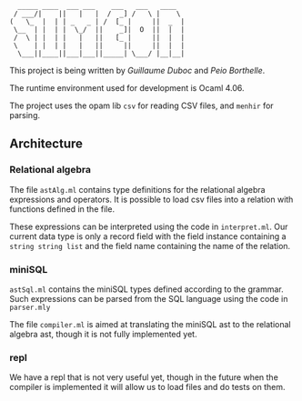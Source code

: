 ``` 
  _____ ____  ___ ___    ___   ___   ____  
 / ___/|    ||   |   |  /  _] /   \ |    \ 
(   \_  |  | | _   _ | /  [_ |     ||  _  |
 \__  | |  | |  \_/  ||    _]|  O  ||  |  |
 /  \ | |  | |   |   ||   [_ |     ||  |  |
 \    | |  | |   |   ||     ||     ||  |  |
  \___||____||___|___||_____| \___/ |__|__|
  ```
                                           

This project is being written by *Guillaume Duboc* and *Peio Borthelle*.

The runtime environment used for development is Ocaml 4.06.

The project uses the opam lib `csv` for reading CSV files, and `menhir` for parsing.

## Architecture

### Relational algebra

The file `astAlg.ml` contains type definitions for the relational algebra expressions and operators. It is possible to load csv files into a relation with functions defined in the file.

These expressions can be interpreted using the code in `interpret.ml`. Our current data type is only a record field with the field instance containing a `string string list` and the field name containing the name of the relation.

### miniSQL

`astSql.ml` contains the miniSQL types defined according to the grammar. Such expressions can be parsed from the SQL language using the code in `parser.mly`

The file `compiler.ml` is aimed at translating the miniSQL ast to the relational algebra ast, though it is not fully implemented yet.

### repl

We have a repl that is not very useful yet, though in the future when the compiler is implemented it will allow us to load files and do tests on them.
